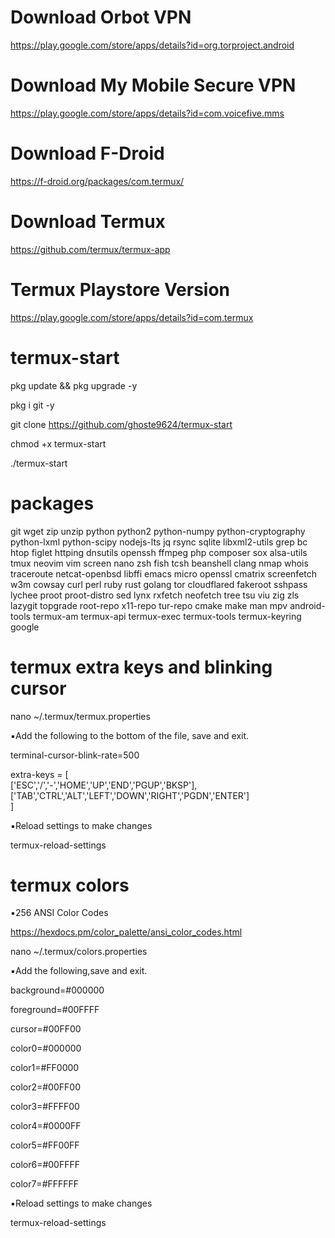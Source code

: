 # Download Orbot VPN

https://play.google.com/store/apps/details?id=org.torproject.android

# Download My Mobile Secure VPN

https://play.google.com/store/apps/details?id=com.voicefive.mms

# Download F-Droid 

https://f-droid.org/packages/com.termux/

# Download Termux

https://github.com/termux/termux-app

# Termux Playstore Version 

https://play.google.com/store/apps/details?id=com.termux

# termux-start

pkg update && pkg upgrade -y

pkg i git -y

git clone https://github.com/ghoste9624/termux-start

chmod +x termux-start

./termux-start

# packages

git
wget
zip
unzip
python
python2
python-numpy 
python-cryptography 
python-lxml 
python-scipy 
nodejs-lts 
jq 
rsync 
sqlite 
libxml2-utils 
grep 
bc 
htop 
figlet 
httping 
dnsutils 
openssh 
ffmpeg 
php 
composer 
sox 
alsa-utils 
tmux 
neovim 
vim 
screen 
nano 
zsh 
fish 
tcsh 
beanshell 
clang 
nmap 
whois 
traceroute 
netcat-openbsd 
libffi 
emacs 
micro 
openssl 
cmatrix 
screenfetch 
w3m 
cowsay 
curl 
perl 
ruby 
rust 
golang 
tor 
cloudflared 
fakeroot 
sshpass 
lychee 
proot 
proot-distro 
sed 
lynx 
rxfetch 
neofetch 
tree 
tsu 
viu 
zig 
zls 
lazygit 
topgrade 
root-repo 
x11-repo 
tur-repo 
cmake 
make 
man 
mpv 
android-tools 
termux-am 
termux-api 
termux-exec 
termux-tools 
termux-keyring
google

# termux extra keys and blinking cursor

nano ~/.termux/termux.properties

▪︎Add the following to the bottom of the file, save and exit.


terminal-cursor-blink-rate=500

extra-keys = [ \
 ['ESC','/','-','HOME','UP','END','PGUP','BKSP'], \
 ['TAB','CTRL','ALT','LEFT','DOWN','RIGHT','PGDN','ENTER'] \
]


▪︎Reload settings to make changes 

termux-reload-settings 

# termux colors

▪︎256 ANSI Color Codes

https://hexdocs.pm/color_palette/ansi_color_codes.html

nano ~/.termux/colors.properties

▪︎Add the following,save and exit.


background=#000000

foreground=#00FFFF

cursor=#00FF00

color0=#000000

color1=#FF0000

color2=#00FF00

color3=#FFFF00

color4=#0000FF

color5=#FF00FF

color6=#00FFFF

color7=#FFFFFF


▪︎Reload settings to make changes 

termux-reload-settings 

